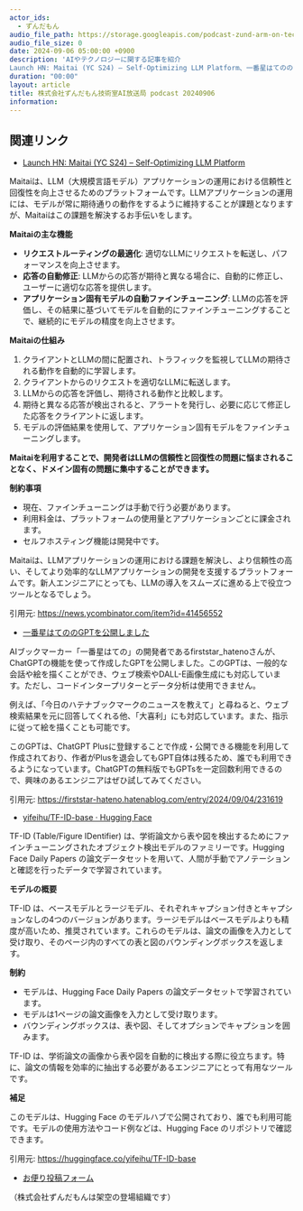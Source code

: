```yaml
---
actor_ids:
  - ずんだもん
audio_file_path: https://storage.googleapis.com/podcast-zund-arm-on-tech/audio/株式会社ずんだもん技術室AI放送局_podcast_20240906.mp3
audio_file_size: 0
date: 2024-09-06 05:00:00 +0900
description: 'AIやテクノロジーに関する記事を紹介  
Launch HN: Maitai (YC S24) – Self-Optimizing LLM Platform、一番星はてののGPTを公開しました、yifeihu/TF-ID-base · Hugging Face'
duration: "00:00"
layout: article
title: 株式会社ずんだもん技術室AI放送局 podcast 20240906
information: 
---
```


## 関連リンク


- [Launch HN: Maitai (YC S24) – Self-Optimizing LLM Platform](https://news.ycombinator.com/item?id=41456552)  



Maitaiは、LLM（大規模言語モデル）アプリケーションの運用における信頼性と回復性を向上させるためのプラットフォームです。LLMアプリケーションの運用には、モデルが常に期待通りの動作をするように維持することが課題となりますが、Maitaiはこの課題を解決するお手伝いをします。

**Maitaiの主な機能**

* **リクエストルーティングの最適化**: 適切なLLMにリクエストを転送し、パフォーマンスを向上させます。
* **応答の自動修正**: LLMからの応答が期待と異なる場合に、自動的に修正し、ユーザーに適切な応答を提供します。
* **アプリケーション固有モデルの自動ファインチューニング**: LLMの応答を評価し、その結果に基づいてモデルを自動的にファインチューニングすることで、継続的にモデルの精度を向上させます。


**Maitaiの仕組み**

1. クライアントとLLMの間に配置され、トラフィックを監視してLLMの期待される動作を自動的に学習します。
2. クライアントからのリクエストを適切なLLMに転送します。
3. LLMからの応答を評価し、期待される動作と比較します。
4. 期待と異なる応答が検出されると、アラートを発行し、必要に応じて修正した応答をクライアントに返します。
5. モデルの評価結果を使用して、アプリケーション固有モデルをファインチューニングします。

**Maitaiを利用することで、開発者はLLMの信頼性と回復性の問題に悩まされることなく、ドメイン固有の問題に集中することができます。**

**制約事項**

* 現在、ファインチューニングは手動で行う必要があります。
* 利用料金は、プラットフォームの使用量とアプリケーションごとに課金されます。
* セルフホスティング機能は開発中です。


Maitaiは、LLMアプリケーションの運用における課題を解決し、より信頼性の高い、そしてより効率的なLLMアプリケーションの開発を支援するプラットフォームです。新人エンジニアにとっても、LLMの導入をスムーズに進める上で役立つツールとなるでしょう。 


引用元: https://news.ycombinator.com/item?id=41456552


- [一番星はてののGPTを公開しました](https://firststar-hateno.hatenablog.com/entry/2024/09/04/231619)  


AIブックマーカー「一番星はての」の開発者であるfirststar_hatenoさんが、ChatGPTの機能を使って作成したGPTを公開しました。このGPTは、一般的な会話や絵を描くことができ、ウェブ検索やDALL-E画像生成にも対応しています。ただし、コードインタープリターとデータ分析は使用できません。

例えば、「今日のハテナブックマークのニュースを教えて」と尋ねると、ウェブ検索結果を元に回答してくれる他、「大喜利」にも対応しています。また、指示に従って絵を描くことも可能です。

このGPTは、ChatGPT Plusに登録することで作成・公開できる機能を利用して作成されており、作者がPlusを退会してもGPT自体は残るため、誰でも利用できるようになっています。ChatGPTの無料版でもGPTsを一定回数利用できるので、興味のあるエンジニアはぜひ試してみてください。 




引用元: https://firststar-hateno.hatenablog.com/entry/2024/09/04/231619


- [yifeihu/TF-ID-base · Hugging Face](https://huggingface.co/yifeihu/TF-ID-base)  



TF-ID (Table/Figure IDentifier) は、学術論文から表や図を検出するためにファインチューニングされたオブジェクト検出モデルのファミリーです。Hugging Face Daily Papers の論文データセットを用いて、人間が手動でアノテーションと確認を行ったデータで学習されています。

**モデルの概要**

TF-ID は、ベースモデルとラージモデル、それぞれキャプション付きとキャプションなしの4つのバージョンがあります。ラージモデルはベースモデルよりも精度が高いため、推奨されています。これらのモデルは、論文の画像を入力として受け取り、そのページ内のすべての表と図のバウンディングボックスを返します。

**制約**

* モデルは、Hugging Face Daily Papers の論文データセットで学習されています。
* モデルは1ページの論文画像を入力として受け取ります。
* バウンディングボックスは、表や図、そしてオプションでキャプションを囲みます。

TF-ID は、学術論文の画像から表や図を自動的に検出する際に役立ちます。特に、論文の情報を効率的に抽出する必要があるエンジニアにとって有用なツールです。


**補足**

このモデルは、Hugging Face のモデルハブで公開されており、誰でも利用可能です。モデルの使用方法やコード例などは、Hugging Face のリポジトリで確認できます。




引用元: https://huggingface.co/yifeihu/TF-ID-base



- [お便り投稿フォーム](https://forms.gle/ffg4JTfqdiqK62qf9)

（株式会社ずんだもんは架空の登場組織です）
